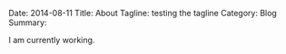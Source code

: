 Date: 2014-08-11
Title: About
Tagline: testing the tagline
Category: Blog
Summary:  

I am currently working.